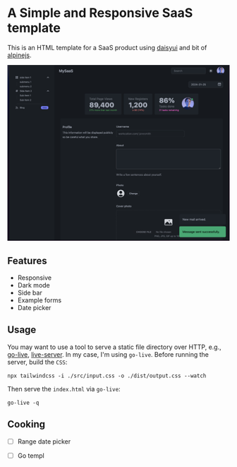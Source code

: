 # A Simple and Responsive SaaS template

This is an HTML template for a SaaS product using [daisyui](https://daisyui.com/) and bit of [alpinejs](https://alpinejs.dev/).

!["The screenshot of the SaaS dashboard template"](daisy-ui-saas.png)

## Features
- Responsive
- Dark mode
- Side bar
- Example forms
- Date picker

## Usage

You may want to use a tool to serve a static file directory over HTTP, e.g., [go-live](https://github.com/antsankov/go-live),
[live-server](https://github.com/tapio/live-server). In my case, I'm using `go-live`. Before running the server, build the `CSS`:

```text
npx tailwindcss -i ./src/input.css -o ./dist/output.css --watch
```

Then serve the `index.html` via `go-live`:

```
go-live -q
```

## Cooking
- [ ] Range date picker
- [ ] Go templ

